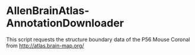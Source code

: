 # AllenBrainAtlas-AnnotationDownloader
This script requests the structure boundary data of the P56 Mouse Coronal from http://atlas.brain-map.org/
